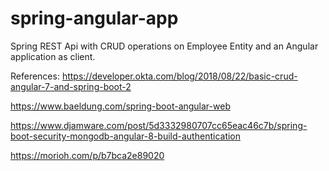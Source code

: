 # spring-angular-app

Spring REST Api with CRUD operations on Employee Entity and an Angular application as client.

References: 
https://developer.okta.com/blog/2018/08/22/basic-crud-angular-7-and-spring-boot-2

https://www.baeldung.com/spring-boot-angular-web

https://www.djamware.com/post/5d3332980707cc65eac46c7b/spring-boot-security-mongodb-angular-8-build-authentication

https://morioh.com/p/b7bca2e89020
